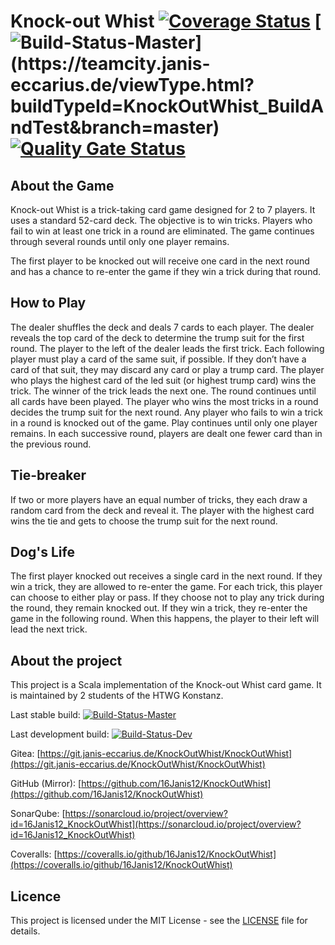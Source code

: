 # Knock-out Whist [![Coverage Status](https://coveralls.io/repos/github/16Janis12/KnockOutWhist/badge.svg?branch=master)](https://coveralls.io/github/16Janis12/KnockOutWhist?branch=master) [![Build-Status-Master](https://teamcity.janis-eccarius.de/guestAuth/app/rest/builds/buildType:(id:KnockOutWhist_BuildAndTest),branch:master/statusIcon.png)](https://teamcity.janis-eccarius.de/viewType.html?buildTypeId=KnockOutWhist_BuildAndTest&branch=master) [![Quality Gate Status](https://sonarcloud.io/api/project_badges/measure?project=16Janis12_KnockOutWhist&metric=alert_status)](https://sonarcloud.io/summary/new_code?id=16Janis12_KnockOutWhist)
## About the Game
Knock-out Whist is a trick-taking card game designed for 2 to 7 players. It uses a standard 52-card deck.
The objective is to win tricks. Players who fail to win at least one trick in a round are eliminated.
The game continues through several rounds until only one player remains.

The first player to be knocked out will receive one card in the next round and has a chance to re-enter the game if they win a trick during that round.

## How to Play
The dealer shuffles the deck and deals 7 cards to each player.
The dealer reveals the top card of the deck to determine the trump suit for the first round.
The player to the left of the dealer leads the first trick.
Each following player must play a card of the same suit, if possible. If they don’t have a card of that suit, they may discard any card or play a trump card.
The player who plays the highest card of the led suit (or highest trump card) wins the trick.
The winner of the trick leads the next one.
The round continues until all cards have been played.
The player who wins the most tricks in a round decides the trump suit for the next round.
Any player who fails to win a trick in a round is knocked out of the game. Play continues until only one player remains.
In each successive round, players are dealt one fewer card than in the previous round.

## Tie-breaker
If two or more players have an equal number of tricks, they each draw a random card from the deck and reveal it. The player with the highest card wins the tie and gets to choose the trump suit for the next round.

## Dog's Life
The first player knocked out receives a single card in the next round. If they win a trick, they are allowed to re-enter the game.
For each trick, this player can choose to either play or pass. If they choose not to play any trick during the round, they remain knocked out.
If they win a trick, they re-enter the game in the following round. When this happens, the player to their left will lead the next trick.

## About the project
This project is a Scala implementation of the Knock-out Whist card game. It is maintained by 2 students of the HTWG Konstanz.

Last stable build: [![Build-Status-Master](https://teamcity.janis-eccarius.de/app/rest/builds/buildType:id:KnockOutWhist_BuildAndTest/statusIcon.svg)](https://teamcity.janis-eccarius.de/viewType.html?buildTypeId=KnockOutWhist_BuildAndTest&branch=master)

Last development build: [![Build-Status-Dev](https://teamcity.janis-eccarius.de/app/rest/builds/buildType:id:KnockOutWhist_BuildAndTest,branch:name:development/statusIcon.svg)](https://teamcity.janis-eccarius.de/viewType.html?buildTypeId=KnockOutWhist_BuildAndTest&branch=development)

Gitea: [https://git.janis-eccarius.de/KnockOutWhist/KnockOutWhist](https://git.janis-eccarius.de/KnockOutWhist/KnockOutWhist)

GitHub (Mirror): [https://github.com/16Janis12/KnockOutWhist](https://github.com/16Janis12/KnockOutWhist)

SonarQube: [https://sonarcloud.io/project/overview?id=16Janis12_KnockOutWhist](https://sonarcloud.io/project/overview?id=16Janis12_KnockOutWhist)

Coveralls: [https://coveralls.io/github/16Janis12/KnockOutWhist](https://coveralls.io/github/16Janis12/KnockOutWhist)

## Licence
This project is licensed under the MIT License - see the [LICENSE](LICENSE) file for details.